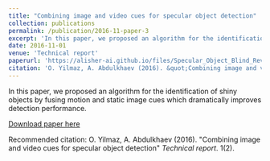 ```yaml
---
title: "Combining image and video cues for specular object detection"
collection: publications
permalink: /publication/2016-11-paper-3
excerpt: 'In this paper, we proposed an algorithm for the identification of shiny objects by fusing motion and static image cues which dramatically improves detection performance.'
date: 2016-11-01
venue: 'Technical report'
paperurl: 'https://alisher-ai.github.io/files/Specular_Object_Blind_Review.pdf'
citation: 'O. Yilmaz, A. Abdulkhaev (2016). &quot;Combining image and video cues for specular object detection&quot; <i>Journal 1</i>. 1(2).'
---
```

In this paper, we proposed an algorithm for the identification of shiny objects by fusing motion and static image cues which dramatically improves detection performance.

[Download paper here](https://alisher-ai.github.io/files/Specular_Object_Blind_Review.pdf)

Recommended citation: O. Yilmaz, A. Abdulkhaev (2016). "Combining image and video cues for specular object detection" <i>Technical report</i>. 1(2).
